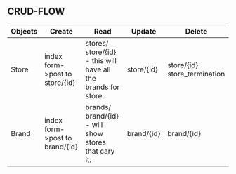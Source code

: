 ## CRUD-FLOW

| Objects | Create | Read | Update |Delete |
|----|------|-----|----|----|
| Store | index form->post to store/{id} | stores/   store/{id} - this will have all the brands for store. | store/{id} | store/{id} store_termination |
| Brand | index form->post to brand/{id} | brands/ brand/{id} - will show stores that cary it. | brand/{id}| brand/{id}|
